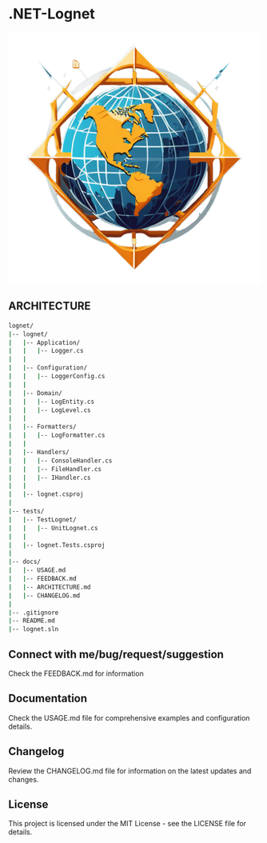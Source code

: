 # .NET-Lognet

![logo](docs/logo.png)

## ARCHITECTURE
```bash
lognet/
|-- lognet/
|   |-- Application/
|   |   |-- Logger.cs
|   |
|   |-- Configuration/
|   |   |-- LoggerConfig.cs
|   |
|   |-- Domain/
|   |   |-- LogEntity.cs
|   |   |-- LogLevel.cs
|   |
|   |-- Formatters/
|   |   |-- LogFormatter.cs
|   |
|   |-- Handlers/
|   |   |-- ConsoleHandler.cs
|   |   |-- FileHandler.cs
|   |   |-- IHandler.cs
|   |
|   |-- lognet.csproj
|
|-- tests/
|   |-- TestLognet/
|   |   |-- UnitLognet.cs
|   |
|   |-- lognet.Tests.csproj
|
|-- docs/
|   |-- USAGE.md
|   |-- FEEDBACK.md
|   |-- ARCHITECTURE.md
|   |-- CHANGELOG.md
|
|-- .gitignore
|-- README.md
|-- lognet.sln
```

## Connect with me/bug/request/suggestion
Check the FEEDBACK.md for information

## Documentation
Check the USAGE.md file for comprehensive examples and configuration details.

## Changelog
Review the CHANGELOG.md file for information on the latest updates and changes.

## License
This project is licensed under the MIT License - see the LICENSE file for details.